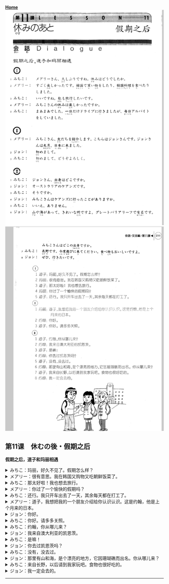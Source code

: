 **[Home](../Menu.md)**
![](src/11-1.PNG)
![](src/11-2.PNG)
## 第11课　休むの後・假期之后
**假期之后，道子和玛丽相遇**
<details>
<summary>
みちこ：玛丽，好久不见了。假期怎么样？</summary>

メアリーさん、久しぶりですね。休みはどうでしたか。
</details>

<details>
<summary>
メアリー：很有意思。我在韩国又购物又吃朝鲜饭菜了。</summary>

すごく楽しかったです。韓国で買い物をしたり、韓国料理を食べたりしました。
</details>

<details>
<summary>
みちこ：那太好啦！我也想去旅行。</summary>

いいですね。私も旅行したいです。
</details>

<details>
<summary>
メアリー：你过了一个愉快的假期吗？</summary>

みちこさんの休みは楽しかったですか。
</details>

<details>
<summary>
みちこ：还行。我只开车出去了一天，其余每天都在打工了。</summary>

まあまあでした。一日だけドライブに行きましたが、毎日アルバイトをしていました。
</details>

<details>
<summary>
メアリー：道子，我想把我的一个朋友介绍给你认识认识。这是约翰，他是上个月来的日本。</summary>

みちこさん、友だちを紹介します。こちらはジョンさんです。ジョンさんは先月、日本に来ました。
</details>

<details>
<summary>
ジョン：你好。</summary>

初めまして。
</details>

<details>
<summary>
みちこ：你好。请多多关照。</summary>

初めまして、どうぞよろしく。
</details>

<details>
<summary>
みちこ：约翰，你从哪儿来？</summary>

ジョンさん、出身はどこですか。
</details>

<details>
<summary>
ジョン：我来自澳大利亚的凯恩茨。</summary>

オーストラリアのケアンズです。
</details>

<details>
<summary>
みちこ：是嘛！</summary>

そうですか。
</details>

<details>
<summary>
ジョン：你去过凯恩茨吗？</summary>

みちこさんはケアンズに行ったことがありますか。
</details>

<details>
<summary>
みちこ：没有，没去过。</summary>

いいえ、ありません。
</details>

<details>
<summary>
ジョン：那里有山和海，是个漂亮的地方，它因珊瑚礁而出名。你从哪儿来？</summary>

山や海があって、きれいな所ですよ。グレートバリアリーフで有名です。みちこさんはどこの出身ですか。
</details>

<details>
<summary>
みちこ：来自长野，以后请到我家玩吧。食物也很好吃的。</summary>

長野です。今度遊びに来てください。食べ物もおいしいですよ。
</details>

<details>
<summary>
ジョン：我一定会去的。</summary>

ぜひ、行きたいです。
</details>

---
